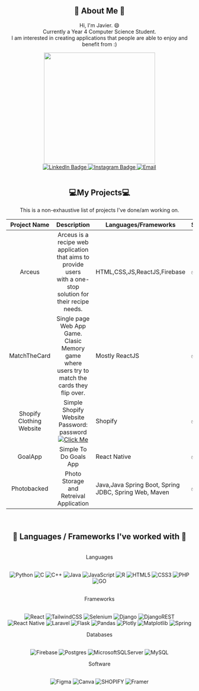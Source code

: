 ## <div id="intro-text" align="center"> :blue_book: About Me :blue_book: </div>
  <p align="center">
       Hi, I'm Javier. 😄 <br/> Currently a Year 4 Computer Science Student. <br/> I am interested in creating applications that people are able to enjoy and                 benefit from :)
  </p>


<div id="penguingif" align="center">
  <img src="https://media.giphy.com/media/2IudUHdI075HL02Pkk/giphy.gif" width="300"/>
</div>



<div id="badges" align="center">
  <a href="https://www.linkedin.com/in/javierneoh/">
    <img src="https://img.shields.io/badge/LinkedIn-blue?style=for-the-badge&logo=linkedin&logoColor=white" alt="LinkedIn Badge"/>
  </a>
  
   <a href="https://www.instagram.com/javierneoh/">
    <img src="https://img.shields.io/badge/Instagram-%23E4405F.svg?style=for-the-badge&logo=Instagram&logoColor=white" alt="Instagram Badge"/>
  </a>
  
  <a href="mailto:jneoh001@e.ntu.edu.sg">
    <img src="https://img.shields.io/badge/Gmail-D14836?style=for-the-badge&logo=gmail&logoColor=white" alt="Email" />
  
  </a>
</div>



<br />
<div id="projects" align="center">
<h2>💻My Projects💻</h2>
This is a non-exhaustive list of projects I've done/am working on.

 | Project Name |                                                    Description                                                   | Languages/Frameworks         | Status 
|:------------:|:----------------------------------------------------------------------------------------------------------------:|------------------------------|-----
| Arceus       | Arceus is a recipe web application that aims to provide users <br/>  with a one-stop solution for their recipe needs.  | HTML,CSS,JS,ReactJS,Firebase  |  ✅
| MatchTheCard | Single page Web App Game. Clasic Memory game where users try to match the cards they flip over.                                                                                         | Mostly ReactJS               |   ✅
  | Shopify Clothing Website| Simple Shopify Website <br /> Password: password <br />  <a href="http://www.javierneoh.myshopify.com"> ![Click Me](https://img.shields.io/badge/Click_Me-37a779?style=for-the-badge) </a>  | Shopify | ✅
|   GoalApp     |  Simple To Do Goals App   |  React Native     | ✅ 
|   Photobacked    |  Photo Storage and Retreival Application   |  Java,Java Spring Boot, Spring JDBC, Spring Web, Maven  | ✅ 

</div>


<div id="languages" align="center">
  </br>
  <h2>🎉 Languages / Frameworks I've worked with 🎉 </h2> <br/>

  <div>Languages</div>
  <br/>
  
  ![Python](https://img.shields.io/badge/python-3670A0?style=for-the-badge&logo=python&logoColor=ffdd54)
  ![C](https://img.shields.io/badge/c-%2300599C.svg?style=for-the-badge&logo=c&logoColor=white)
  ![C++](https://img.shields.io/badge/c++-%2300599C.svg?style=for-the-badge&logo=c%2B%2B&logoColor=white)
  ![Java](https://img.shields.io/badge/java-%23ED8B00.svg?style=for-the-badge&logo=openjdk&logoColor=white)
  ![JavaScript](https://img.shields.io/badge/javascript-%23323330.svg?style=for-the-badge&logo=javascript&logoColor=%23F7DF1E)
  ![R](https://img.shields.io/badge/r-%23276DC3.svg?style=for-the-badge&logo=r&logoColor=white)
  ![HTML5](https://img.shields.io/badge/html5-%23E34F26.svg?style=for-the-badge&logo=html5&logoColor=white)
  ![CSS3](https://img.shields.io/badge/css3-%231572B6.svg?style=for-the-badge&logo=css3&logoColor=white)
  ![PHP](https://img.shields.io/badge/php-%23777BB4.svg?style=for-the-badge&logo=php&logoColor=white)
  ![GO](https://img.shields.io/badge/Go-00ADD8?style=for-the-badge&logo=go&logoColor=white)
  
  
  <br />
  
  <div>Frameworks</div>
  <br/>
  
  ![React](https://img.shields.io/badge/react-%2320232a.svg?style=for-the-badge&logo=react&logoColor=%2361DAFB)
  ![TailwindCSS](https://img.shields.io/badge/tailwindcss-%2338B2AC.svg?style=for-the-badge&logo=tailwind-css&logoColor=white)
  ![Selenium](https://img.shields.io/badge/Selenium-43B02A?style=for-the-badge&logo=Selenium&logoColor=white)
  ![Django](https://img.shields.io/badge/django-%23092E20.svg?style=for-the-badge&logo=django&logoColor=white)
  ![DjangoREST](https://img.shields.io/badge/DJANGO-REST-ff1709?style=for-the-badge&logo=django&logoColor=white&color=ff1709&labelColor=gray)
  ![React Native](https://img.shields.io/badge/react_native-%2320232a.svg?style=for-the-badge&logo=react&logoColor=%2361DAFB)
  ![Laravel](https://img.shields.io/badge/Laravel-FF2D20?style=for-the-badge&logo=laravel&logoColor=white)
  ![Flask](https://img.shields.io/badge/Flask-000000?style=for-the-badge&logo=flask&logoColor=white)
  ![Pandas](https://img.shields.io/badge/pandas-%23150458.svg?style=for-the-badge&logo=pandas&logoColor=white)
  ![Plotly](https://img.shields.io/badge/Plotly-%233F4F75.svg?style=for-the-badge&logo=plotly&logoColor=white)
  ![Matplotlib](https://img.shields.io/badge/Matplotlib-%23ffffff.svg?style=for-the-badge&logo=Matplotlib&logoColor=black)
  ![Spring](https://img.shields.io/badge/spring-%236DB33F.svg?style=for-the-badge&logo=spring&logoColor=white)
  
  <div>Databases</div>
  <br/>
  
  ![Firebase](https://img.shields.io/badge/Firebase-039BE5?style=for-the-badge&logo=Firebase&logoColor=white)
  ![Postgres](https://img.shields.io/badge/postgres-%23316192.svg?style=for-the-badge&logo=postgresql&logoColor=white)
   ![MicrosoftSQLServer](https://img.shields.io/badge/Microsoft%20SQL%20Server-CC2927?style=for-the-badge&logo=microsoft%20sql%20server&logoColor=white)
   ![MySQL](https://img.shields.io/badge/mysql-4479A1.svg?style=for-the-badge&logo=mysql&logoColor=white)
  
  <div>Software </div>
  <br/>
  
  ![Figma](https://img.shields.io/badge/figma-%23F24E1E.svg?style=for-the-badge&logo=figma&logoColor=white)
  ![Canva](https://img.shields.io/badge/Canva-%2300C4CC.svg?style=for-the-badge&logo=Canva&logoColor=white)
 	![SHOPIFY](https://img.shields.io/badge/shopify-8DB543?style=for-the-badge&logo=Shopify&logoColor=white)
  ![Framer](https://img.shields.io/badge/Framer-black?style=for-the-badge&logo=framer&logoColor=blue)
  
  
  <br/>
</div>
